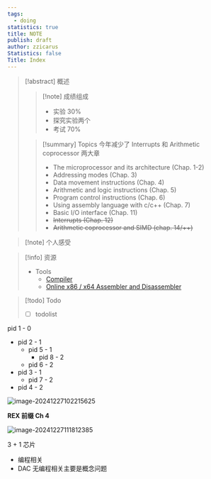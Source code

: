 ```yaml
---
tags:
  - doing
statistics: true
title: NOTE
publish: draft
author: zzicarus
Statistics: false
Title: Index
---
```

>[!abstract] 概述
>>[!note] 成绩组成
>>- 实验 30%
>>	- 探究实验两个
>>- 考试 70%
>
>>[!summary] Topics
>>今年减少了 Interrupts 和 Arithmetic coprocessor 两大章
>>
>>- The microprocessor and its architecture (Chap. 1-2)
>>- Addressing modes (Chap. 3)
>>- Data movement instructions (Chap. 4)
>>- Arithmetic and logic instructions (Chap. 5)
>>- Program control instructions (Chap. 6)
>>- Using assembly language with c/c++ (Chap. 7)
>>- Basic I/O interface (Chap. 11)
>>- ~~Interrupts (Chap. 12)~~
>>- ~~Arithmetic coprocessor and SIMD (chap. 14/++)~~

>[!note] 个人感受

>[!info] 资源
>- Tools
> 	-  [Compiler](https://www.godbolt.org/)
> 	- [Online x86 / x64 Assembler and Disassembler](https://defuse.ca/online-x86-assembler.htm#disassembly)

>[!todo] Todo
>
>- [ ] todolist

pid 1 - 0

- pid 2 - 1
	- pid 5 - 1
		- pid 8 - 2
	- pid 6 - 2
- pid 3 - 1
	- pid 7 - 2
- pid 4 - 2



![image-20241227102215625](https://zzh-pic-for-self.oss-cn-hangzhou.aliyuncs.com/img/202412271022709.png)

**REX 前缀 Ch 4** 

![image-20241227111812385](https://zzh-pic-for-self.oss-cn-hangzhou.aliyuncs.com/img/202412271118597.png)

3 + 1 芯片

- 编程相关
- DAC 无编程相关主要是概念问题
